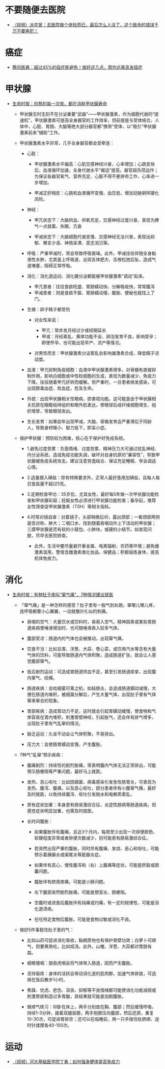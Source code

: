 # 不要随便去医院

- [（视频）派克曾：去医院做个体检而已，最后怎么人没了，这个致命的错误千万不要再犯！](https://www.bilibili.com/video/BV1F7wheSETX)

# 癌症

- [腾讯医典：超过45%的癌症能避免！做好这几点，帮你远离高发癌症]()

# 甲状腺

- [生命时报：你熬的每一次夜，都在消耗甲状腺寿命]()

    - 甲状腺无时无刻不在分泌重要“武器”——甲状腺激素，作为细胞代谢的“提速机”，甲状腺激素可提高全身器官的工作效率，但前提是与受体结合，人体中，心脏、胃肠、大脑等绝大部分器官都“携带”受体，以“吸引”甲状腺激素前来“辅助”工作。

    - 甲状腺激素水平异常，几乎全身器官都会受牵连：

        - 心脏：

            - 甲状腺激素水平偏高：心肌交感神经兴奋，心率增加；心跳变快后，血液循环加速，全身代谢水平“被迫”提高，器官超负荷运作；为保证各器官氧气、营养充足，心脏不得不更拼命工作，心率进一步增加。


            - 甲减正好相反：心跳和血液循环变慢、血压低，增加动脉粥样硬化风险。

        - 神经：

            - 甲亢状态下：大脑供血、供氧充足，交感神经过度兴奋，表现为脾气一点就着、失眠、亢奋

            - 甲减状态下：大脑细胞代谢变慢、交感神经无法兴奋，表现出抑郁、懒言少语、神情呆滞、意志消沉等。

        - 呼吸：严重甲减时，常会导致呼吸衰竭。此外，甲减往往伴随全身黏液性水肿，尤其是上呼吸道，出现舌体肥大、舌根松弛后坠，造成气道堵塞，阻碍正常呼吸。

        - 消化：消化道运动、消化腺分泌都能被甲状腺激素“调动”起来。

            - 甲亢患者：往往食欲旺盛、胃肠蠕动快、分解吸收快，常常腹泻
            - 甲减患者：则是食欲不振、胃肠蠕动慢，腹胀、便秘也就找上了门。

        - 生殖：卵子精子都受伤

            - 对女性来说：
                - 甲亢：常并发月经过少或经期延长
                - 甲减：月经紊乱、黄体功能不全、卵泡发育不良，影响受孕；即使怀孕，也可能出现早产、流产等情况。

            - 对男性而言：甲状腺激素分泌紊乱会影响雄激素合成，降低精子活动度。

        - 血液：甲亢抑制免疫细胞：血液中甲状腺激素增多，对骨髓有直接抑制作用，影响白细胞或中性粒细胞的生成，表现为数量减少、免疫力下降，往往随着甲亢好转而缓解。但严重时，一旦患者继发感染，可出现脓毒血症、败血症，危及生命。

        - 外貌：出现甲状腺相关性眼病，损害视功能。这可能是由于甲状腺相关抗原在眼眶结缔组织和眼外肌表达，使眼球后成纤维细胞增生、组织增厚，导致眼球突出。

        - 生长发育：如果幼年出现甲减，大脑、骨骼发育会严重滞后于同龄人，导致身材矮小、智力低下，即呆小症。

    - 保护甲状腺：预防较为困难，核心在于保护好免疫系统。

        - 1.避免过度劳累：负面情绪、过度劳累、精神压力大可通过扰乱神经、内分泌系统，造成免疫功能失调，破坏对自身抗原的“兼容性”，导致甲状腺被免疫系统攻击。建议注意劳逸结合、保证充足睡眠、学会调适心情。
        - 2.适量摄入碘盐：除有特殊要求外，正常人最好食用加碘盐，且每人每日食盐量不超过5克。

        - 3.定期检查甲功：35岁后，尤其女性，最好每5年做一次甲状腺功能检查和甲状腺彩超；妊娠女性必须进行甲状腺功能检查；备孕前，推荐女性筛查促甲状腺激素（TSH）等相关指标。

        - 4.时常对镜自查：对着镜子，头部稍微后仰，露出颈部；一看颈部两侧是否对称、肿大；二咽口水，找到随着吞咽动作上下活动的甲状腺；三摸甲状腺是否有软的小鼓包、小肿块，或硬的小结节。如发现问题，尽早去医院排查。
            - 此外，生活中要尽量避开重金属、电离辐射、农药等环境；避免雌激素滥用，警惕含雌激素类化妆品、保健品；积极锻炼身体，提高机体免疫力。

# 消化

- [生命时报：有种肚子疼叫“窜气痛”，7种情况建议就医]()

    - 「窜气痛」是一种怎样的感受？肚子里有一股气到处跑，窜哪儿哪儿疼，连呼吸都要小心翼翼，一动就像针扎似的刺痛。

        - 吞咽的空气：大量饮水或饮料时，易吞入空气，精神因素或某些胃肠道疾病使唾液增加时，也可随唾液吞入较多气体。

        - 腹部受凉：肠道内的气体也会被推动，出现窜气痛。

        - 饮食不当：比如豆类、洋葱、大蒜、卷心菜，或饮用汽水等含有大量气体的饮料，可能导致肠道内气体积聚，造成肠道扩张，就会让人感觉腹部窜气。

        - 饭后剧烈运动：可造成胃肠道供血不足，甚至引发肠道痉挛，出现腹内窜气、绞痛。

        - 肠道疾病：会给细菌可乘之机，如结肠炎，会造成肠道蠕动减慢，大便在肠道内堆积，被细菌分解后，产生大量气体，出现肚子里有气体窜来窜去的现象。

        - 胃部疾病：造成胃动力不足，这时就会引起胃蠕动缓慢，使食物和气体容易在胃内堆积，刺激胃壁神经，引起胀气，还会伴有排气增多，出现肚子里有气乱窜的情况。

        - 缺乏运动：久坐不动会让气体积聚，不易排出。

        - 压力大：会使肠胃蠕动变慢，产生腹胀。


    - 7种气“乱窜”预示疾病：

        - 腹痛剧烈：持续性的剧烈胀痛，常表明腹内气体无法正常排出，可能预示肠梗阻等严重问题，最好马上就医。

        - 发热、恶心呕吐：比如因细菌、病毒感染引发急性肠胃炎，可表现为发热、腹泻、腹痛，以及恶心呕吐，部分患者伴有小腹窜气痛，最好及时就医，以免持续腹泻、呕吐引发脱水和电解质紊乱。

        - 原有症状加重：本身患有肠易激综合征、炎症性肠病等肠道疾病，但感觉症状明显加重，也需及时就医。
        - 长时间腹胀：

            - 如果腹胀伴有腹痛，且近3个月内，每周至少出现一次排便颜色、软硬程度异常或者排便次数减少，则可能患有肠易激综合征。

            - 若突然出现严重的腹胀，同时伴有腹痛、发烧、恶心和呕吐，可能预示着胰腺炎或阑尾炎等脏器炎症。
            - 如果伴有恶心、慢性腹泻和（右）上腹痛等症状，可能是肝脏或胆囊问题。

            - 腹胀伴有脐周疼痛，可能是小肠问题。

            - 左下腹部突然剧烈胀痛，可能是憩室炎、肠梗阻。

            - 空腹时或进食后腹胀伴有钝痛或灼痛，有一定的规律性，可能是消化道溃疡。

            - 在吃特定食物后腹胀，可能是食物过敏或消化不良。

    - 做好5件事稳住肚子里的气：

        - 比如山药可促进消化吸收，黏稠质地也有保护胃壁功效；白萝卜可顺气，但要煮熟吃，比如炖汤。此外，山楂、洋葱、大蒜都对胃肠有益。

        - 细嚼慢咽：狼吞虎咽会将气体带入肠道，因而产生腹胀。

        - 坚持锻炼：身体的活跃会带动消化道的肌肉群，加速气体排放，可选择在饭后散步1小时。
        - 焦躁、忧虑、悲伤、沮丧、抑郁等不良情绪都可能使消化功能减弱或刺激胃部制造过多胃酸，其结果就可能是加剧腹胀。
        - 做顺气练习：仰卧在床上，两手分别放在胸、腹部；然后缓慢呼吸，持续1-3分钟，接着双腿屈膝，两手抱膝压向腹部，然后还原，重复10-30次，可促进胃排空；还可以在临睡前，用一只手按住肚脐顺、逆时针揉摩各40-100次。

# 运动

- [（视频）河大基础医学院丁勇：如何强身健体提高免疫力](https://www.bilibili.com/video/BV1kH4y1c75M)
